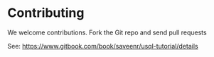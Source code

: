# Contributing 

We welcome contributions. Fork the Git repo and send pull requests

See: https://www.gitbook.com/book/saveenr/usql-tutorial/details

